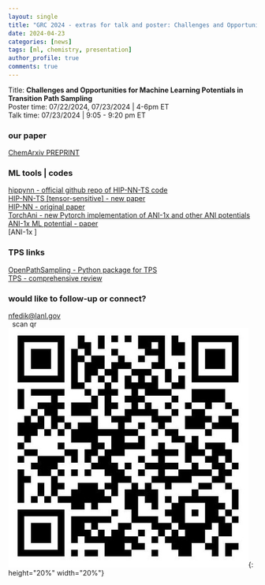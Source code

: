 ```yaml
---
layout: single
title: "GRC 2024 - extras for talk and poster: Challenges and Opportunities for Machine Learning Potentials in Transition Path Sampling"
date: 2024-04-23
categories: [news]
tags: [ml, chemistry, presentation]
author_profile: true
comments: true
---
```

Title: **Challenges and Opportunities for Machine Learning Potentials in Transition Path Sampling**  
Poster time: 07/22/2024,  07/23/2024  | 4-6pm ET   
Talk time:  07/23/2024  | 9:05 - 9:20 pm ET

### our paper
[ChemArxiv PREPRINT](https://chemrxiv.org/engage/chemrxiv/article-details/669eb1ff01103d79c549d42c)  

### ML tools | codes  
<i class="fab fa-fw fa-github"></i> [hippynn - official github repo of HIP-NN-TS code](https://github.com/lanl/hippynn)  
[HIP-NN-TS [tensor-sensitive] - new paper](https://pubs.aip.org/aip/jcp/article/158/18/184108/2889493/Lightweight-and-effective-tensor-sensitivity-for)     
[HIP-NN - original paper](https://pubs.aip.org/aip/jcp/article/148/24/241715/960039/Hierarchical-modeling-of-molecular-energies-using)    
 <i class="fab fa-fw fa-github"></i>[TorchAni - new Pytorch implementation of ANI-1x and other ANI potentials](https://github.com/lanl/TorchAni)      
[ANI-1x ML potential - paper](https://pubs.rsc.org/en/content/articlelanding/2017/sc/c6sc05720a)      
[ANI-1x ]
       

### TPS links
    
[OpenPathSampling - Python package for TPS](http://openpathsampling.org/latest/)        
[TPS - comprehensive review](https://www.annualreviews.org/content/journals/10.1146/annurev.physchem.53.082301.113146) 
  


### would like to follow-up or connect? 
<i class="fas fa-fw fa-envelope-square"></i> nfedik@lanl.gov   
&nbsp;<i class="fab fa-linkedin"></i> scan qr  
![](/assets/images/linkedin_nfedik_qr.jpeg){: height="20%" width="20%"}
<i class="fa fa-gear fa-spin fa-2x" style="color: red"></i>





<!-- {: .text-left .credit style="font-size: 70%"} -->


